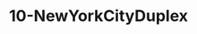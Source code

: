 ---
title: 10-NewYorkCityDuplex
image: /uploads/Gallery-NewYorkCityDuplex1.jpg
image_alt-text: Traditional New York City Duplex with custom woodwork and joinery
work-type: traditional
---